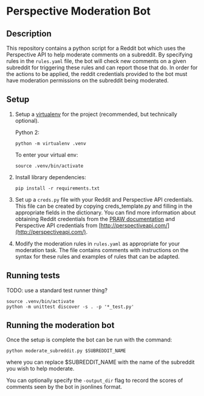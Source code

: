 # Perspective Moderation Bot

## Description

This repository contains a python script for a Reddit bot which uses the
Perspective API to help moderate comments on a subreddit. By specifying rules
in the `rules.yaml` file, the bot will check new comments on a given subreddit
for triggering these rules and can report those that do. In order for the
actions to be applied, the reddit credentials provided to the bot must have
moderation permissions on the subreddit being moderated.

## Setup

1. Setup a [virtualenv](https://virtualenvwrapper.readthedocs.io/en/latest/) for
   the project (recommended, but technically optional).

   Python 2:

   ```shell
   python -m virtualenv .venv
   ```

   To enter your virtual env:

   ```shell
   source .venv/bin/activate
   ```

2. Install library dependencies:

   ```shell
   pip install -r requirements.txt
   ```

3. Set up a `creds.py` file with your Reddit and Perspective API credentials.
   This file can be created by copying creds_template.py and filling in the
   appropriate fields in the dictionary. You can find more information about
   obtaining Reddit credentials from the [PRAW documentation](https://praw.readthedocs.io/en/latest/getting_started/authentication.html#script-application)
   and Perspective API credentials from
   [http://perspectiveapi.com/](http://perspectiveapi.com/).

4. Modify the moderation rules in `rules.yaml` as appropriate for your
   moderation task. The file contains comments with instructions on the syntax
   for these rules and examples of rules that can be adapted.

## Running tests

TODO: use a standard test runner thing?

```shell
source .venv/bin/activate
python -m unittest discover -s . -p '*_test.py'
```

## Running the moderation bot

Once the setup is complete the bot can be run with the command:

```shell
python moderate_subreddit.py $SUBREDDIT_NAME
```

where you can replace $SUBREDDIT_NAME with the name of the subreddit you wish
to help moderate.

You can optionally specify the `-output_dir` flag to record the scores of
comments seen by the bot in jsonlines format.
